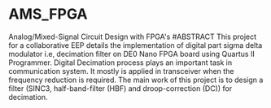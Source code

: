 # AMS_FPGA
Analog/Mixed-Signal Circuit Design with FPGA's
#ABSTRACT
This project for a collaborative EEP details the implementation of digital part sigma delta modulator i.e, decimation filter on DE0 Nano FPGA board using Quartus II Programmer. Digital Decimation process plays an important task in communication system. It mostly is applied in transceiver when the frequency reduction is required. The main work of this project is to design a filter (SINC3, half-band-filter (HBF) and droop-correction (DC)) for decimation.

